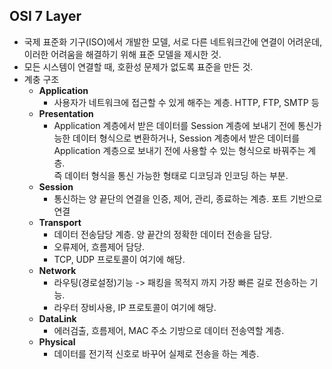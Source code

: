 ## OSI 7 Layer
* 국제 표준화 기구(ISO)에서 개발한 모델, 서로 다른 네트워크간에 연결이 어려운데, 이러한 어려움을 해결하기 위해 표준 모델을 제시한 것.
* 모든 시스템이 연결할 때, 호환성 문제가 없도록 표준을 만든 것.
* 계충 구조
  - **Application** 
    + 사용자가 네트워크에 접근할 수 있게 해주는 계층. HTTP, FTP, SMTP 등
  - **Presentation**
    + Application 계층에서 받은 데이터를 Session 계층에 보내기 전에 통신가능한 데이터 형식으로 변환하거나, Session 계층에서 받은 데이터를 
    Application 계층으로 보내기 전에 사용할 수 있는 형식으로 바꿔주는 계층.  
    즉 데이터 형식을 통신 가능한 형태로 디코딩과 인코딩 하는 부분.
  - **Session**
    + 통신하는 양 끝단의 연결을 인증, 제어, 관리, 종료하는 계층. 포트 기반으로 연결
  - **Transport**
    + 데이터 전송담당 계층. 양 끝간의 정확한 데이터 전송을 담당.
    + 오류제어, 흐름제어 담당.
    + TCP, UDP 프로토콜이 여기에 해당.
  - **Network**
    + 라우팅(경로설정)기능 -> 패킹을 목적지 까지 가장 빠른 길로 전송하는 기능.
    + 라우터 장비사용, IP 프로토콜이 여기에 해당.
  - **DataLink**
    + 에러검출, 흐름제어, MAC 주소 기방으로 데이터 전송역할 계층.
  - **Physical**
    + 데이터를 전기적 신호로 바꾸어 실제로 전송을 하는 계층.
    
